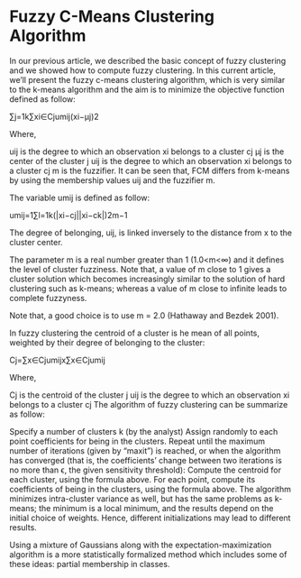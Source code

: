 # Fuzzy C-Means Clustering Algorithm

In our previous article, we described the basic concept of fuzzy clustering and we showed how to compute fuzzy clustering. In this current article, we’ll present the fuzzy c-means clustering algorithm, which is very similar to the k-means algorithm and the aim is to minimize the objective function defined as follow:

∑j=1k∑xi∈Cjumij(xi−μj)2

Where,

uij is the degree to which an observation xi belongs to a cluster cj
μj is the center of the cluster j
uij is the degree to which an observation xi belongs to a cluster cj
m is the fuzzifier.
It can be seen that, FCM differs from k-means by using the membership values uij and the fuzzifier m.

The variable umij is defined as follow:

umij=1∑l=1k(|xi−cj||xi−ck|)2m−1

The degree of belonging, uij, is linked inversely to the distance from x to the cluster center.

The parameter m is a real number greater than 1 (1.0<m<∞) and it defines the level of cluster fuzziness. Note that, a value of m close to 1 gives a cluster solution which becomes increasingly similar to the solution of hard clustering such as k-means; whereas a value of m close to infinite leads to complete fuzzyness.

Note that, a good choice is to use m = 2.0 (Hathaway and Bezdek 2001).

In fuzzy clustering the centroid of a cluster is he mean of all points, weighted by their degree of belonging to the cluster:

Cj=∑x∈Cjumijx∑x∈Cjumij

Where,

Cj is the centroid of the cluster j
uij is the degree to which an observation xi belongs to a cluster cj
The algorithm of fuzzy clustering can be summarize as follow:

Specify a number of clusters k (by the analyst)
Assign randomly to each point coefficients for being in the clusters.
Repeat until the maximum number of iterations (given by “maxit”) is reached, or when the algorithm has converged (that is, the coefficients’ change between two iterations is no more than ϵ, the given sensitivity threshold):
Compute the centroid for each cluster, using the formula above.
For each point, compute its coefficients of being in the clusters, using the formula above.
The algorithm minimizes intra-cluster variance as well, but has the same problems as k-means; the minimum is a local minimum, and the results depend on the initial choice of weights. Hence, different initializations may lead to different results.

Using a mixture of Gaussians along with the expectation-maximization algorithm is a more statistically formalized method which includes some of these ideas: partial membership in classes.
